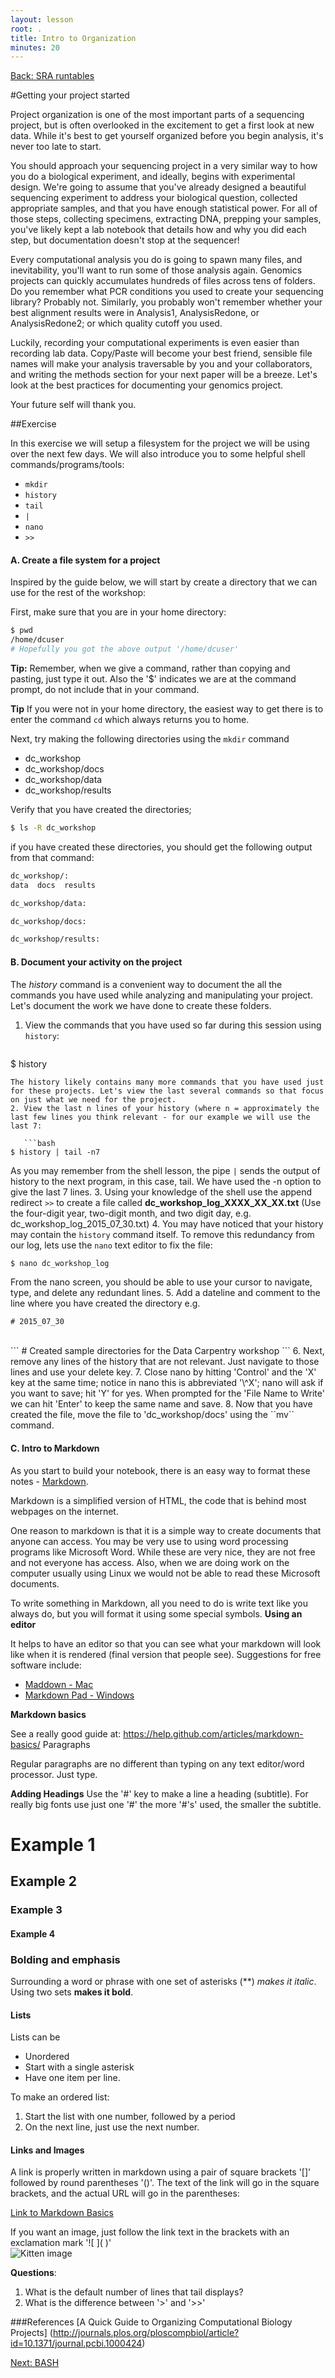 ```yaml
---
layout: lesson
root: .
title: Intro to Organization
minutes: 20
---
```


[Back: SRA runtables](https://acharbonneau.github.io/2016-09-28-MSU/05-examining-sra-runtable.html)

#Getting your project started

Project organization is one of the most important parts of a sequencing project, but is often overlooked in the excitement to get a first look at new data. While it's best to get yourself organized before you begin analysis,
it's never too late to start.

You should approach your sequencing project in a very similar way to how you do a biological experiment, and ideally, begins with experimental design. We're going to assume that you've already designed a beautiful sequencing experiment 
to address your biological question, collected appropriate samples, and that you have enough statistical power. For all of those steps, collecting specimens, extracting DNA, prepping your samples, you've likely kept a lab notebook that details how and why you did each step, but documentation doesn't stop at the sequencer! 

Every computational analysis you do is going to spawn many files, and inevitability, you'll 
want to run some of those analysis again. Genomics projects can quickly accumulates hundreds of files across tens of folders. Do you remember what PCR conditions you used to create your sequencing library? Probably not. Similarly, you probably won't 
remember whether your best alignment results were in Analysis1, AnalysisRedone, or AnalysisRedone2; or which quality cutoff 
you used.

Luckily, recording your computational experiments is even easier than recording lab data. Copy/Paste will become your best friend, sensible file names will make your analysis traversable by you and your collaborators, and writing the methods section for your next paper will be a breeze. Let's look at the best practices for documenting your genomics project. 

Your future self will thank you.

##Exercise

In this exercise we will setup a filesystem for the project we will be using over the next few days. We will also introduce you to some helpful shell commands/programs/tools:

* ``mkdir``
* ``history``
* ``tail``
* ``|``
* ``nano``
* ``>>``

#### A. Create a file system for a project

Inspired by the guide below, we will start by create a directory that we can use for the rest of the workshop:

First, make sure that you are in your home directory:
```bash
$ pwd
/home/dcuser
# Hopefully you got the above output '/home/dcuser' 
```

**Tip:** Remember, when we give a command, rather than copying and pasting, just type it out. Also the '$' indicates we are at the command prompt, do not include that in your command. 

**Tip** If you were not in your home directory, the easiest way to get there is to enter the command ``cd`` which always returns you to home. 

Next, try making the following directories using the ``mkdir`` command


* dc_workshop
* dc_workshop/docs
* dc_workshop/data
* dc_workshop/results


Verify that you have created the directories;

```bash 
$ ls -R dc_workshop
```

if you have created these directories, you should get the following output from that command:

```bash
dc_workshop/:
data  docs  results

dc_workshop/data:

dc_workshop/docs:

dc_workshop/results:
```

#### B. Document your activity on the project

The *history* command is a convenient way to document the all the commands you have used while analyzing and manipulating your project. Let's document the work we have done to create these folders. 

1. View the commands that you have used so far during this session using ``history``:

   ```bash
$ history
```
The history likely contains many more commands that you have used just for these projects. Let's view the last several commands so that focus on just what we need for the project. 
2. View the last n lines of your history (where n = approximately the last few lines you think relevant - for our example we will use the last 7:

   ```bash
$ history | tail -n7
```
As you may remember from the shell lesson, the pipe ``|`` sends the output of history to the next program, in this case, tail. We have used the -n option to give the last 7 lines.
3. Using your knowledge of the shell use the append redirect ``>>`` to create a file called **dc_workshop_log_XXXX_XX_XX.txt** (Use the four-digit year, two-digit month, and two digit day, e.g. dc_workshop_log_2015_07_30.txt)
4. You may have noticed that your history may contain the ``history`` command itself. To remove this redundancy from our log, lets use the ``nano`` text editor to fix the file:
   ```bash
$ nano dc_workshop_log
```
From the nano screen, you should be able to use your cursor to navigate, type, and delete any redundant lines. 
5. Add a dateline and comment to the line where you have created the directory e.g. <br>
   ```
# 2015_07_30 
```
<br>
   ```
# Created sample directories for the Data Carpentry workshop
```
6. Next, remove any lines of the history that are not relevant. Just navigate to those lines and use your delete key. 
7. Close nano by hitting 'Control' and the 'X' key at the same time; notice in nano this is abbreviated '\^X'; nano will ask if you want to save; hit 'Y' for yes. When prompted for the 'File Name to Write' we can hit 'Enter' to keep the same name and save. 
8. Now that you have created the file, move the file to 'dc_workshop/docs' using the ``mv`` command. 

#### C. Intro to Markdown

As you start to build your notebook, there is an easy way to format these notes - [Markdown](https://guides.github.com/features/mastering-markdown/).

Markdown is a simplified version of HTML, the code that is behind most webpages on the internet.

One reason to markdown is that it is a simple way to create documents that anyone can access. You may be very use to using word processing programs like Microsoft Word. While these are very nice, they are not free and not everyone has access. Also, when we are doing work on the computer usually using Linux we would not be able to read these Microsoft documents. 

To write something in Markdown, all you need to do is write text like you always do, but you will format it using some special symbols.
**Using an editor**

It helps to have an editor so that you can see what your markdown will look like when it is rendered (final version that people see). Suggestions for free software include:

- [Maddown - Mac](http://macdown.uranusjr.com/)
- [Markdown Pad - Windows](http://markdownpad.com/)

**Markdown basics**

See a really good guide at: https://help.github.com/articles/markdown-basics/
Paragraphs

Regular paragraphs are no different than typing on any text editor/word processor. Just type.

**Adding Headings**
Use the '#' key to make a line a heading (subtitle). For really big fonts use just one '#' the more '#'s' used, the smaller the subtitle. 

# Example 1
## Example 2
### Example 3
#### Example 4

### Bolding and emphasis
Surrounding a word or phrase with one set of asterisks (**) *makes it italic*. Using two sets **makes it bold**. 

#### Lists 
Lists can be
* Unordered
* Start with a single asterisk
* Have one item per line.

To make an ordered list:
1. Start the list with one number, followed by a period
2. On the next line, just use the next number. 


#### Links and Images
A link is properly written in markdown using a pair of square brackets '[]' followed by round parentheses '()'. The text of the link will go in the square brackets, and the actual URL will go in the parentheses: 

[Link to Markdown Basics](https://help.github.com/articles/markdown-basics/)

If you want an image, just follow the link text in the brackets with an exclamation mark '![ ]\( )'
<br>
![Kitten image](files/kittens.jpg)


**Questions**: <br>
1. What is the default number of lines that tail displays?<br>
2. What is the difference between '>' and '>>'


###References
[A Quick Guide to Organizing Computational Biology Projects] (http://journals.plos.org/ploscompbiol/article?id=10.1371/journal.pcbi.1000424)


[Next: BASH](https://acharbonneau.github.io/2016-09-28-MSU/07_the_filesystem.html)
